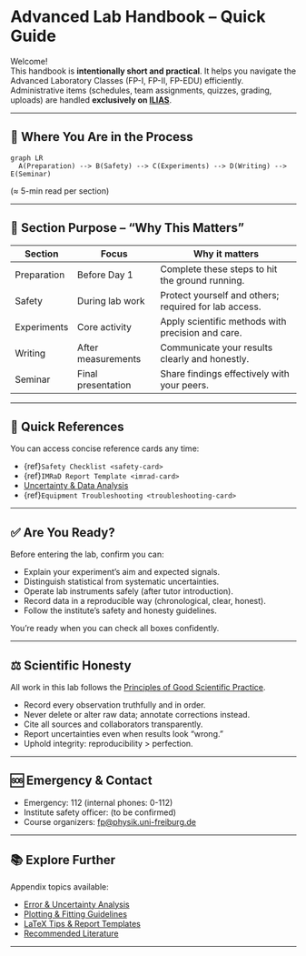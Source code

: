 # Advanced Lab Handbook – Quick Guide

Welcome!  
This handbook is **intentionally short and practical**. It helps you navigate the Advanced Laboratory Classes (FP-I, FP-II, FP-EDU) efficiently.  
Administrative items (schedules, team assignments, quizzes, grading, uploads) are handled **exclusively on [ILIAS](https://ilias.uni-freiburg.de/goto.php/crs/4019573)**.

---

## 🧭 Where You Are in the Process
```{mermaid}
graph LR
  A(Preparation) --> B(Safety) --> C(Experiments) --> D(Writing) --> E(Seminar)
```
(≈ 5-min read per section)

---

## 🎯 Section Purpose – “Why This Matters”

| Section | Focus | Why it matters |
| --- | --- | --- |
| Preparation | Before Day 1 | Complete these steps to hit the ground running. |
| Safety | During lab work | Protect yourself and others; required for lab access. |
| Experiments | Core activity | Apply scientific methods with precision and care. |
| Writing | After measurements | Communicate your results clearly and honestly. |
| Seminar | Final presentation | Share findings effectively with your peers. |

---

## 🧩 Quick References

You can access concise reference cards any time:
- {ref}`Safety Checklist <safety-card>`
- {ref}`IMRaD Report Template <imrad-card>`
- [Uncertainty & Data Analysis](appendix/data-analysis/uncertainty)
- {ref}`Equipment Troubleshooting <troubleshooting-card>`

---

## ✅ Are You Ready?

Before entering the lab, confirm you can:
- Explain your experiment’s aim and expected signals.
- Distinguish statistical from systematic uncertainties.
- Operate lab instruments safely (after tutor introduction).
- Record data in a reproducible way (chronological, clear, honest).
- Follow the institute’s safety and honesty guidelines.

You’re ready when you can check all boxes confidently.

---

## ⚖️ Scientific Honesty

All work in this lab follows the [Principles of Good Scientific Practice](https://www.physik.uni-freiburg.de/redlichkeit-en).
- Record every observation truthfully and in order.
- Never delete or alter raw data; annotate corrections instead.
- Cite all sources and collaborators transparently.
- Report uncertainties even when results look “wrong.”
- Uphold integrity: reproducibility > perfection.

---

## 🆘 Emergency & Contact
- Emergency: 112 (internal phones: 0-112)
- Institute safety officer: (to be confirmed)
- Course organizers: fp@physik.uni-freiburg.de

---

## 📚 Explore Further

Appendix topics available:
- [Error & Uncertainty Analysis](appendix/data-analysis/uncertainty)
- [Plotting & Fitting Guidelines](appendix/data-analysis/overview)
- [LaTeX Tips & Report Templates](appendix/templates)
- [Recommended Literature](appendix/library)

---
